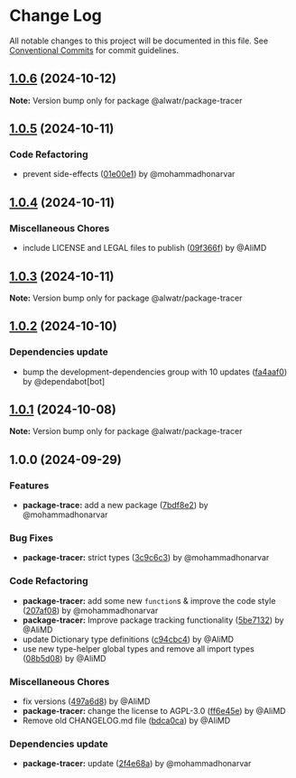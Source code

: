 # Change Log

All notable changes to this project will be documented in this file.
See [Conventional Commits](https://conventionalcommits.org) for commit guidelines.

## [1.0.6](https://github.com/Alwatr/nanolib/compare/@alwatr/package-tracer@1.0.5...@alwatr/package-tracer@1.0.6) (2024-10-12)

**Note:** Version bump only for package @alwatr/package-tracer

## [1.0.5](https://github.com/Alwatr/nanolib/compare/@alwatr/package-tracer@1.0.4...@alwatr/package-tracer@1.0.5) (2024-10-11)

### Code Refactoring

* prevent side-effects ([01e00e1](https://github.com/Alwatr/nanolib/commit/01e00e191385cc92b28677df0c01a085916ae677)) by @mohammadhonarvar

## [1.0.4](https://github.com/Alwatr/nanolib/compare/@alwatr/package-tracer@1.0.3...@alwatr/package-tracer@1.0.4) (2024-10-11)

### Miscellaneous Chores

* include LICENSE and LEGAL files to publish ([09f366f](https://github.com/Alwatr/nanolib/commit/09f366f680bfa9fb26acb2cd1ccbc68c5a9e9ad8)) by @AliMD

## [1.0.3](https://github.com/Alwatr/nanolib/compare/@alwatr/package-tracer@1.0.2...@alwatr/package-tracer@1.0.3) (2024-10-11)

**Note:** Version bump only for package @alwatr/package-tracer

## [1.0.2](https://github.com/Alwatr/nanolib/compare/@alwatr/package-tracer@1.0.1...@alwatr/package-tracer@1.0.2) (2024-10-10)

### Dependencies update

* bump the development-dependencies group with 10 updates ([fa4aaf0](https://github.com/Alwatr/nanolib/commit/fa4aaf04c907ecae06aa14000ce35216170c15ad)) by @dependabot[bot]

## [1.0.1](https://github.com/Alwatr/nanolib/compare/@alwatr/package-tracer@1.0.0...@alwatr/package-tracer@1.0.1) (2024-10-08)

**Note:** Version bump only for package @alwatr/package-tracer

## 1.0.0 (2024-09-29)

### Features

* **package-trace:** add a new package ([7bdf8e2](https://github.com/Alwatr/nanolib/commit/7bdf8e2e7a142ab70b10a3aeca3d2bf1a39db58a)) by @mohammadhonarvar

### Bug Fixes

* **package-tracer:** strict types ([3c9c6c3](https://github.com/Alwatr/nanolib/commit/3c9c6c32255ee7bb0131069b3ac2f043e173c640)) by @mohammadhonarvar

### Code Refactoring

* **package-tracer:** add some new `function`s & improve the code style ([207af08](https://github.com/Alwatr/nanolib/commit/207af08d5632ed5b435428904cd5cafcf8b12cb2)) by @mohammadhonarvar
* **package-tracer:** Improve package tracking functionality ([5be7132](https://github.com/Alwatr/nanolib/commit/5be7132d2275e028cc88155d32960e05da22726f)) by @AliMD
* update Dictionary type definitions ([c94cbc4](https://github.com/Alwatr/nanolib/commit/c94cbc4523864e2cc47828ccf5508b68945ac2b8)) by @AliMD
* use new type-helper global types and remove all import types ([08b5d08](https://github.com/Alwatr/nanolib/commit/08b5d08c03c7c315382337239de0426462f384b8)) by @AliMD

### Miscellaneous Chores

* fix versions ([497a6d8](https://github.com/Alwatr/nanolib/commit/497a6d81ae5989e566e96d498fc5f1b6c80193ae)) by @AliMD
* **package-tracer:** change the license to AGPL-3.0 ([ff6e45e](https://github.com/Alwatr/nanolib/commit/ff6e45e2fcbfb69446ce002642f4819ff42fa6b9)) by @AliMD
* Remove old CHANGELOG.md file ([bdca0ca](https://github.com/Alwatr/nanolib/commit/bdca0ca847005a9af5668e23dac1937b2bab4a7b)) by @AliMD

### Dependencies update

* **package-tracer:** update ([2f4e68a](https://github.com/Alwatr/nanolib/commit/2f4e68a1bc6418d014c8c93740bf0157327d5c05)) by @mohammadhonarvar
